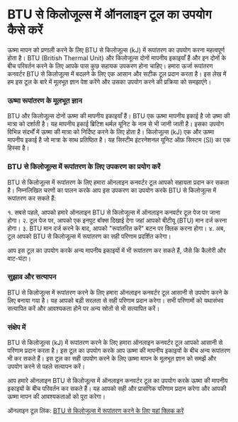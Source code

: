 BTU से किलोजूल्स में ऑनलाइन टूल का उपयोग कैसे करें
==================================================

ऊष्मा मापन को प्रणाली करने के लिए BTU से किलोजूल्स (kJ) में रूपांतरण का उपयोग करना महत्वपूर्ण होता है। BTU (British Thermal Unit) और किलोजूल्स दोनों मापनीय इकाइयाँ हैं और इन दोनों के बीच परिवर्तन करने के लिए आपके पास कुछ सहायक उपकरण होना चाहिए। हमारा ऊर्जा रूपांतरण कनवर्टर BTU से किलोजूल्स में बदलने के लिए एक आसान और सटीक टूल प्रदान करता है। इस लेख में हम इस टूल के बारे में मूलभूत ज्ञान पेश करेंगे और उसका उपयोग करने की प्रक्रिया को समझाएंगे।

### ऊष्मा रूपांतरण के मूलभूत ज्ञान

BTU और किलोजूल्स दोनों ऊष्मा की मापनीय इकाइयाँ हैं। BTU एक ऊष्मा मापनीय इकाई है जो उष्मा की मात्रा को दर्शाती है। यह मापनीय इकाई ब्रिटिश थर्मल यूनिट के नाम से भी जानी जाती है। इसका उपयोग विभिन्न संदर्भों में ऊष्मा की मात्रा को निर्दिष्ट करने के लिए होता है। किलोजूल्स (kJ) एक और ऊष्मा मापनीय इकाई है जो मात्रा के साथ प्रतिष्ठित है। यह सिस्टीम इंटरनेशनल यूनिट ऑफ़ सिस्टम (SI) का एक हिस्सा है।

### BTU से किलोजूल्स में रूपांतरण के लिए उपकरण का प्रयोग करें

BTU से किलोजूल्स में रूपांतरण के लिए हमारा ऑनलाइन कनवर्टर टूल आपको सहायता प्रदान कर सकता है। निम्नलिखित चरणों का पालन करके आप इस उपकरण का उपयोग करके BTU से किलोजूल्स में रूपांतरण कर सकते हैं:

१. सबसे पहले, आपको हमारे ऑनलाइन BTU से किलोजूल्स में ऑनलाइन कनवर्टर टूल पेज पर जाना होगा। २. टूल पेज पर, आपको एक इनपुट बॉक्स दिखाई देगा जहां आपको बीटीयू (BTU) मान दर्ज करना होगा। ३. BTU मान दर्ज करने के बाद, आपको "रूपांतरित करें" बटन पर क्लिक करना होगा। ४. अब, टूल आपको BTU से किलोजूल्स में रूपांतरण का सही परिणाम प्रदर्शित करेगा।

आप इस टूल का उपयोग करके अन्य मापनीय इकाइयों में भी रूपांतरण कर सकते हैं, जैसे कि कैलोरी और वाट-घंटा।

### सुझाव और सत्यापन

BTU से किलोजूल्स में रूपांतरण करने के लिए हमारा ऑनलाइन कनवर्टर टूल आसानी से उपयोग करने के लिए बनाया गया है। यह आपको बड़ी सरलता से सही परिणाम प्रदान करेगा। सभी परिणामों को यथासंभव सत्यापित करें और आवश्यकता होने पर अन्य स्रोतों से भी सत्यापित करें।

### संक्षेप में

BTU से किलोजूल्स (kJ) में रूपांतरण करने के लिए हमारा ऑनलाइन कनवर्टर टूल आपको आसानी से परिणाम प्रदान करता है। इस टूल का उपयोग करके आप ऊष्मा की मापनीय इकाइयों के बीच अन्य रूपांतरण भी कर सकते हैं। इस टूल का सही उपयोग करने के लिए ऊष्मा मापन के मूलभूत ज्ञान को समझें और उपयोग करने से पहले सत्यापन करें।

आप हमारे ऑनलाइन BTU से किलोजूल्स में ऑनलाइन कनवर्टर टूल का उपयोग करके ऊष्मा की मापनीय इकाइयों के बीच परिवर्तन कर सकते हैं। यह आपको सही और प्रासंगिक परिणाम प्रदान करेगा और आपकी ऊष्मा मापन की आवश्यकताओं को पूरा करेगा।

ऑनलाइन टूल लिंक: [BTU से किलोजूल्स में रूपांतरण करने के लिए यहां क्लिक करें](https://www.onlinecalculatorsfree.com/hi/convert/btu-to-kilojoules.html)
